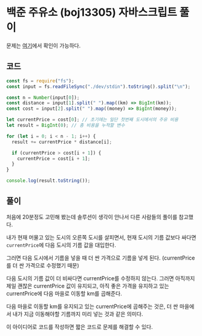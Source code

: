 # 백준 주유소 (boj13305) 자바스크립트 풀이

문제는 [여기](https://www.acmicpc.net/problem/13305)에서 확인이 가능하다.

## 코드

```javascript
const fs = require("fs");
const input = fs.readFileSync("./dev/stdin").toString().split("\n");

const n = Number(input[0]);
const distance = input[1].split(" ").map((km) => BigInt(km));
const cost = input[2].split(" ").map((money) => BigInt(money));

let currentPrice = cost[0]; // 초기에는 일단 첫번째 도시에서의 주유 비용
let result = BigInt(0); // 총 비용을 누적할 변수

for (let i = 0; i < n - 1; i++) {
  result += currentPrice * distance[i];

  if (currentPrice > cost[i + 1]) {
    currentPrice = cost[i + 1];
  }
}

console.log(result.toString());
```

## 풀이

처음에 20분정도 고민해 봤는데 솔루션이 생각이 안나서 다른 사람들의 풀이를 참고했다.

내가 현재 머물고 있는 도시의 오른쪽 도시를 살피면서, 현재 도시의 기름 값보다 싸다면 `currentPrice`에 다음 도시의 기름 값을 대입한다.

그러면 다음 도시에서 기름을 넣을 때 더 싼 가격으로 기름을 넣게 된다. (currentPrice를 더 싼 가격으로 수정했기 때문)

다음 도시의 기름 값이 더 비싸다면 currentPrice를 수정하지 않는다. 그러면 아직까지 제일 괜찮은 currentPrice 값이 유지되고, 아직 좋은 가격을 유지하고 있는 currentPrice에 다음 마을로 이동할 km를 곱해준다.

다음 마을로 이동할 km를 유지되고 있는 currentPrice에 곱해주는 것은, 더 싼 마을에서 내가 지금 이동해야할 기름까지 미리 넣는 것과 같은 의미다.

이 아이디어로 코드를 작성하면 짧은 코드로 문제를 해결할 수 있다.

